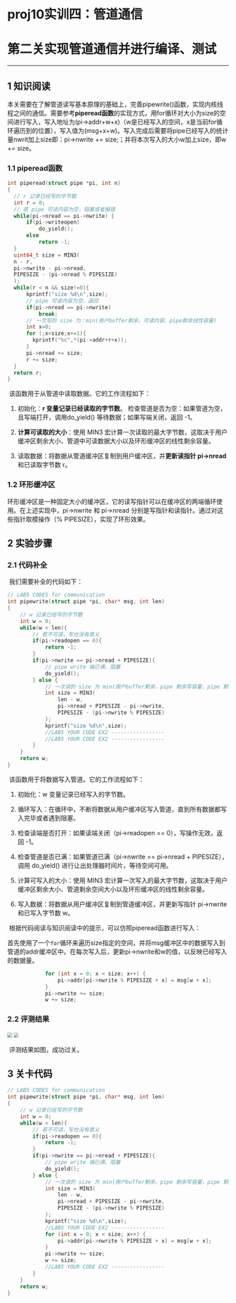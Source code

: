 # proj10实训四：管道通信

# 第二关实现管道通信并进行编译、测试

------

## 1 知识阅读

​	本关需要在了解管道读写基本原理的基础上，完善pipewrite()函数，实现内核线程之间的通信。需要参考**piperead函数**的实现方式，用for循环对大小为size的空间进行写入，写入地址为(pi->addr+w+x)（w是已经写入的空间，x是当前for循环遍历到的位置），写入值为(msg+x+w)。写入完成后需要将pipe已经写入的统计量nwrit加上size即：pi->nwrite += size;；并将本次写入的大小w加上size，即w += size。

### 1.1 piperead函数

```c
int piperead(struct pipe *pi, int n)
{
  // r 记录已经写的字节数
  int r = 0;
  // 若 pipe 可读内容为空，阻塞或者报错
  while(pi->nread == pi->nwrite) {
      if(pi->writeopen)
          do_yield();
      else
          return -1;
  }
  uint64_t size = MIN3(
  n - r,
  pi->nwrite - pi->nread,
  PIPESIZE - (pi->nread % PIPESIZE)
  );
  while(r < n && size!=0){
      kprintf("size %d\n",size);
      // pipe 可读内容为空，返回
      if(pi->nread == pi->nwrite)
          break;
      // 一次写的 size 为：min(用户buffer剩余，可读内容，pipe剩余线性容量)
      int x=0;
      for (;x<size;x+=1){
        kprintf("%c",*(pi->addr+r+x));
      }
      pi->nread += size;
      r += size;
  }
  return r;
}
```

​	该函数用于从管道中读取数据。它的工作流程如下：

1. 初始化：**r 变量记录已经读取的字节数**。
   检查管道是否为空：如果管道为空，且写端打开，调用do_yield() 等待数据；如果写端关闭，返回 -1。

2. **计算可读取的大小**：使用 MIN3 宏计算一次读取的最大字节数，这取决于用户缓冲区剩余大小、管道中可读数据大小以及环形缓冲区的线性剩余容量。

3. 读取数据：将数据从管道缓冲区复制到用户缓冲区，并**更新读指针 pi->nread**和已读取字节数 r。

### 1.2 环形缓冲区

​	环形缓冲区是一种固定大小的缓冲区，它的读写指针可以在缓冲区的两端循环使用。在上述实现中，pi->nwrite 和 pi->nread 分别是写指针和读指针。通过对这些指针取模操作（% PIPESIZE），实现了环形效果。

## 2 实验步骤

### 2.1 代码补全

​	我们需要补全的代码如下：

```c
// LAB5 CODES for communication
int pipewrite(struct pipe *pi, char* msg, int len)
{
    // w 记录已经写的字节数
    int w = 0;
    while(w < len){
        // 若不可读，写也没有意义
        if(pi->readopen == 0){
            return -1;
        }
        if(pi->nwrite == pi->nread + PIPESIZE){
            // pipe write 端已满，阻塞
            do_yield();
        } else {
            // 一次读的 size 为 min(用户buffer剩余，pipe 剩余写容量，pipe 剩余线性容量)
            int size = MIN3(
                len - w,
                pi->nread + PIPESIZE - pi->nwrite,
                PIPESIZE - (pi->nwrite % PIPESIZE)
            );
            kprintf("size %d\n",size);
            //LAB5 YOUR CODE EX2 -----------------
            //LAB5 YOUR CODE EX2 -----------------
        }
    }
    return w;
}
```

​	该函数用于将数据写入管道。它的工作流程如下：

1. 初始化：w 变量记录已经写入的字节数。

2. 循环写入：在循环中，不断将数据从用户缓冲区写入管道，直到所有数据都写入完毕或者遇到阻塞。

3. 检查读端是否打开：如果读端关闭（pi->readopen == 0），写操作无效，返回 -1。

4. 检查管道是否已满：如果管道已满（pi->nwrite == pi->nread + PIPESIZE），调用 do_yield() 进行让出处理器时间片，等待空间可用。

5. 计算可写入的大小：使用 MIN3 宏计算一次写入的最大字节数，这取决于用户缓冲区剩余大小、管道剩余空间大小以及环形缓冲区的线性剩余容量。

6. 写入数据：将数据从用户缓冲区复制到管道缓冲区，并更新写指针 pi->nwrite 和已写入字节数 w。

​	根据代码阅读与知识阅读中的提示，可以仿照piperead函数进行写入：

​	首先使用了一个`for`循环来遍历size指定的空间，并将msg缓冲区中的数据写入到管道的addr缓冲区中。在每次写入后，更新pi->nwrite和w的值，以反映已经写入的数据量。

```c
            for (int x = 0; x < size; x++) {
                pi->addr[pi->nwrite % PIPESIZE + x] = msg[w + x];
            }
            pi->nwrite += size;
            w += size;
```

### 2.2 评测结果

<img src="F:\study\操作系统\OS_comp\picture\lab421.png" style="zoom:67%;" />

<img src="F:\study\操作系统\OS_comp\picture\lab422.png" style="zoom:67%;" />

​	评测结果如图，成功过关。

## 3 关卡代码

```c
// LAB5 CODES for communication
int pipewrite(struct pipe *pi, char* msg, int len)
{
    // w 记录已经写的字节数
    int w = 0;
    while(w < len){
        // 若不可读，写也没有意义
        if(pi->readopen == 0){
            return -1;
        }
        if(pi->nwrite == pi->nread + PIPESIZE){
            // pipe write 端已满，阻塞
            do_yield();
        } else {
            // 一次读的 size 为 min(用户buffer剩余，pipe 剩余写容量，pipe 剩余线性容量)
            int size = MIN3(
                len - w,
                pi->nread + PIPESIZE - pi->nwrite,
                PIPESIZE - (pi->nwrite % PIPESIZE)
            );
            kprintf("size %d\n",size);
            //LAB5 YOUR CODE EX2 -----------------
            for (int x = 0; x < size; x++) {
                pi->addr[pi->nwrite % PIPESIZE + x] = msg[w + x];
            }
            pi->nwrite += size;
            w += size;
            //LAB5 YOUR CODE EX2 -----------------
        }
    }
    return w;
}
```



